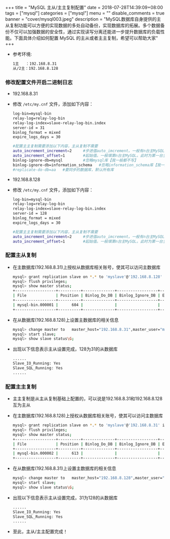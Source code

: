 +++
title = "MySQL 主从/主主复制配置"
date = 2018-07-28T14:39:09+08:00
tags = ["mysql"]
categories = ["mysql"]
menu = ""
disable_comments = true
banner = "cover/mysql003.jpeg"
description = "MySQL数据库自身提供的主从复制功能可以方便的实现数据的多处自动备份，实现数据库的拓展。多个数据备份不仅可以加强数据的安全性，通过实现读写分离还能进一步提升数据库的负载性能。下面具体介绍如何配置 MySQL 的主从或者主主复制，希望可以帮助大家"
+++

- 参考环境:
  
  ```bash
  1主   ：192.168.8.31
  从/2主：192.168.8.128
  ```
  
### 修改配置文件开启二进制日志
- 192.168.8.31
- 修改 `/etc/my.cnf` 文件，添加如下内容：

  ```bash
  log-bin=mysql-bin
  relay-log=relay-log-bin
  relay-log-index=slave-relay-log-bin.index
  server-id = 31
  binlog_format = mixed
  expire_logs_days = 30
  
  #配置主主复制需要添加以下内容，主从复制不需要
  auto_increment_increment=2     #步进值auto_imcrement。一般有n台主MySQL就填n
  auto_increment_offset=1        #起始值。一般填第n台主MySQL。此时为第一台主MySQL
  binlog-ignore-db=mysql         #忽略mysql库【我一般都不写】
  binlog-ignore-db=information_schema   #忽略information_schema库【我一般都不写】
  #replicate-do-db=aa   #要同步的数据库，默认所有库
  ```
- 192.168.8.128
- 修改 `/etc/my.cnf` 文件，添加如下内容：

  ```bash
  log-bin=mysql-bin
  relay-log=relay-log-bin
  relay-log-index=slave-relay-log-bin.index
  server-id = 128
  binlog_format = mixed
  expire_logs_days = 30
  
  #配置主主复制需要添加以下内容，主从复制不需要
  auto_increment_increment=2     #步进值auto_imcrement。一般有n台主MySQL就填n
  auto_increment_offset=1        #起始值。一般填第n台主MySQL。此时为第一台主MySQL
  ```
### 配置主从复制
- 在主数据库(192.168.8.31)上授权从数据库相关账号，使其可以访问主数据库
  
  ```bash
  mysql> grant replication slave on *.* to 'myslave'@'192.168.8.128' identified by 'Myslave@2017';
  mysql> flush privileges;
  mysql> show master status;
  +------------------+----------+--------------+------------------+-------------------+
  | File             | Position | Binlog_Do_DB | Binlog_Ignore_DB | Executed_Gtid_Set |
  +------------------+----------+--------------+------------------+-------------------+
  | mysql-bin.000001 |      604 |              |                  |                   |
  +------------------+----------+--------------+------------------+-------------------+
  ```
- 在从数据库(192.168.8.128)上设置主数据库的相关信息
  
  ```bash
  mysql> change master to   master_host="192.168.8.31",master_user="myslave",master_password="Myslave@2017",master_port=32016,master_log_ffile="mysql-bin.000001",master_log_pos=604;
  mysql> start slave;
  mysql> show slave status\G;
  ```
- 出现以下信息表示主从设置完成，128为31的从数据库
  
  ```bash
  ......
  Slave_IO_Running: Yes
  Slave_SQL_Running: Yes
  ......
  ```
### 配置主主复制
- 主主复制是从主从复制基础上配置的，可以说是192.168.8.31和192.168.8.128互为主从
- 在主数据库(192.168.8.128)上授权从数据库相关账号，使其可以访问主数据库
  
  ```bash
  mysql> grant replication slave on *.* to 'myslave'@'192.168.8.31' identified by 'Myslave@2017';
  mysql> flush privileges;
  mysql> show master status;
  +------------------+----------+--------------+------------------+-------------------+
  | File             | Position | Binlog_Do_DB | Binlog_Ignore_DB | Executed_Gtid_Set |
  +------------------+----------+--------------+------------------+-------------------+
  | mysql-bin.000002 |      613 |              |                  |                   |
  +------------------+----------+--------------+------------------+-------------------+
  ```
- 在从数据库(192.168.8.31)上设置主数据库的相关信息
  
  ```bash
  mysql> change master to   master_host="192.168.8.128",master_user="myslave",master_password="Myslave@2017",master_port=32016,master_log_ffile="mysql-bin.000002",master_log_pos=613;
  mysql> start slave;
  mysql> show slave status\G;
  ```
- 出现以下信息表示主从设置完成，31为128的从数据库
  
  ```bash
  ......
  Slave_IO_Running: Yes
  Slave_SQL_Running: Yes
  ......
  ```
- 至此，主从/主主配置完成！

